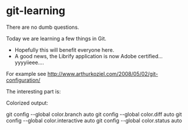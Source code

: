 git-learning
============

There are no dumb questions.


Today we are learning a few things in Git.

- Hopefully this will benefit everyone here.
- A good news, the Librify application is now Adobe certified... yyyyiieee....


For example see http://www.arthurkoziel.com/2008/05/02/git-configuration/ 

The interesting part is:

Colorized output:

git config --global color.branch auto
git config --global color.diff auto
git config --global color.interactive auto
git config --global color.status auto

